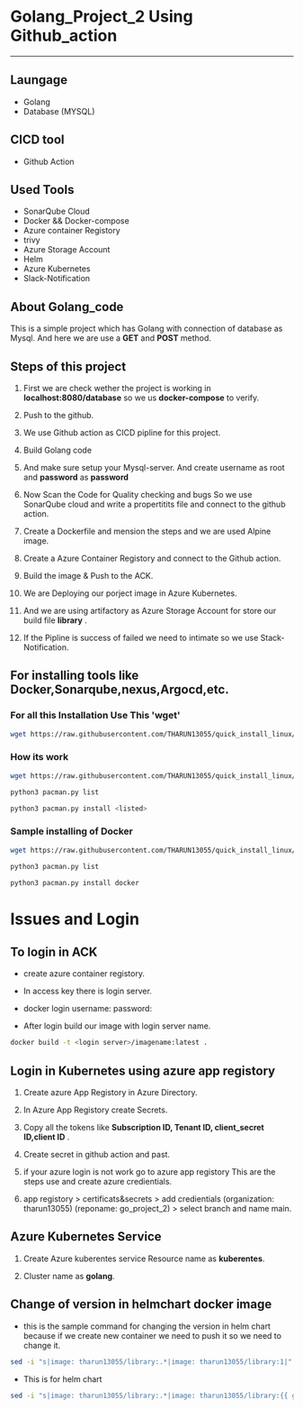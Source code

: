 # Golang_Project_2 Using Github_action

***

## Laungage

- Golang
- Database (MYSQL)

## CICD tool

- Github Action
 
## Used Tools 

- SonarQube Cloud
- Docker && Docker-compose
- Azure container Registory
- trivy
- Azure Storage Account
- Helm
- Azure Kubernetes
- Slack-Notification

## About Golang_code
  
  This is a simple project which has Golang with connection of database as Mysql.
  And here we are use a **GET** and **POST** method.

## Steps of this project

1. First we are check wether the project is working in **localhost:8080/database** so we us **docker-compose** to verify.

2. Push to the github.

3. We use Github action as CICD pipline for this project.

4. Build Golang code

5. And make sure setup your Mysql-server. And create username as root and **password** as **password**

6. Now Scan the Code for Quality checking and bugs So we use SonarQube cloud and write a propertitits file and connect to the github action.

7. Create a Dockerfile and mension the steps and we are used Alpine image.

8. Create a Azure Container Registory and connect to the Github action.

9. Build the image & Push to the ACK.

10. We are Deploying our porject image in  Azure Kubernetes.

11. And we are using artifactory as Azure Storage Account for store our build file **library** .

12. If the Pipline is success of failed we need to intimate so we use Stack-Notification.

## For installing tools like Docker,Sonarqube,nexus,Argocd,etc.

### For all this Installation Use This 'wget'

```bash
wget https://raw.githubusercontent.com/THARUN13055/quick_install_linux/main/pacman.py
```
### How its work

```bash
wget https://raw.githubusercontent.com/THARUN13055/quick_install_linux/main/pacman.py

python3 pacman.py list

python3 pacman.py install <listed>
```
### Sample installing of Docker

```bash
wget https://raw.githubusercontent.com/THARUN13055/quick_install_linux/main/pacman.py

python3 pacman.py list

python3 pacman.py install docker
```

# Issues and Login


## To login in ACK

- create azure container registory.

- In access key there is login server.

- docker login <login server>
  username: <Username>
  password: <Password1>

- After login build our image with login server name.

```bash
docker build -t <login server>/imagename:latest .
```

## Login in Kubernetes using azure app registory

1. Create azure App Registory in Azure Directory.

2. In Azure App Registory create Secrets.

3. Copy all the tokens like **Subscription ID, Tenant ID, client_secret ID,client ID** .

5. Create secret in github action and past.

6. if your azure login is not work go to azure app registory This are the steps use and create azure credientials.

7. app registory > certificats&secrets > add credientials (organization: tharun13055) (reponame: go_project_2) > select branch and name main.

## Azure Kubernetes Service

1. Create Azure kuberentes service Resource name as **kuberentes**.

2. Cluster name as **golang**.


## Change of version in helmchart docker image
- this is the sample command for changing the version in helm chart because if we create new container we need to push it so we need to change it.

```bash
sed -i "s|image: tharun13055/library:.*|image: tharun13055/library:1|" ./golang_chart/values.yaml
```

- This is for helm chart 

```bash
sed -i "s|image: tharun13055/library:.*|image: tharun13055/library:{{ github.run_number }}|" ./golang_chart/values.yaml

```